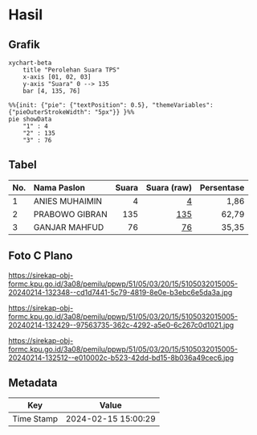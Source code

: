 # Hasil

## Grafik

```mermaid
xychart-beta
    title "Perolehan Suara TPS"
    x-axis [01, 02, 03]
    y-axis "Suara" 0 --> 135
    bar [4, 135, 76]
```

```mermaid
%%{init: {"pie": {"textPosition": 0.5}, "themeVariables": {"pieOuterStrokeWidth": "5px"}} }%%
pie showData
    "1" : 4
    "2" : 135
    "3" : 76
```

## Tabel

| No. | Nama Paslon    | Suara | Suara (raw) | Persentase |
|:--- |:-------------- | -----:| -----------:| ----------:|
| 1   | ANIES MUHAIMIN | 4     | [4][p-1]    | 1,86       |
| 2   | PRABOWO GIBRAN | 135   | [135][p-2]  | 62,79      |
| 3   | GANJAR MAHFUD  | 76    | [76][p-3]   | 35,35      |


[p-1]: https://github.com/gigit-pemilu/pemilu-2024-51-bali/blob/main/pilpres/hitung-suara/sub/51-bali/sub/05-klungkung/sub/03-klungkung/sub/2015-manduang/sub/005-tps/sub/paslon-1.txt
[p-2]: https://github.com/gigit-pemilu/pemilu-2024-51-bali/blob/main/pilpres/hitung-suara/sub/51-bali/sub/05-klungkung/sub/03-klungkung/sub/2015-manduang/sub/005-tps/sub/paslon-2.txt
[p-3]: https://github.com/gigit-pemilu/pemilu-2024-51-bali/blob/main/pilpres/hitung-suara/sub/51-bali/sub/05-klungkung/sub/03-klungkung/sub/2015-manduang/sub/005-tps/sub/paslon-3.txt

## Foto C Plano

https://sirekap-obj-formc.kpu.go.id/3a08/pemilu/ppwp/51/05/03/20/15/5105032015005-20240214-132348--cd1d7441-5c79-4819-8e0e-b3ebc6e5da3a.jpg

https://sirekap-obj-formc.kpu.go.id/3a08/pemilu/ppwp/51/05/03/20/15/5105032015005-20240214-132429--97563735-362c-4292-a5e0-6c267c0d1021.jpg

https://sirekap-obj-formc.kpu.go.id/3a08/pemilu/ppwp/51/05/03/20/15/5105032015005-20240214-132512--e010002c-b523-42dd-bd15-8b036a49cec6.jpg


## Metadata

| Key        | Value               |
| ---------- | ------------------- |
| Time Stamp | 2024-02-15 15:00:29 |



